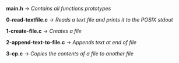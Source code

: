 **main.h** -> *Contains all functions prototypes*

**0-read-textfile.c** -> *Reads a text file and prints it to the POSIX stdout*

**1-create-file.c** -> *Creates a file*

**2-append-text-to-file.c** -> *Appends text at end of file*

**3-cp.c** -> *Copies the contents of a file to another file*
